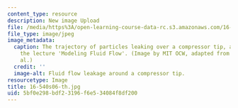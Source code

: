 ```yaml
---
content_type: resource
description: New image Upload
file: /media/https%3A/open-learning-course-data-rc.s3.amazonaws.com/16-540-internal-flows-in-turbomachines-spring-2006/5bf0e298bdf23196f6e534084f8df200_16-540s06-th.jpg
file_type: image/jpeg
image_metadata:
  caption: The trajectory of particles leaking over a compressor tip, an image from
    the lecture 'Modeling Fluid Flow'. (Image by MIT OCW, adapted from Furukawa et
    al.)
  credit: ''
  image-alt: Fluid flow leakage around a compressor tip.
resourcetype: Image
title: 16-540s06-th.jpg
uid: 5bf0e298-bdf2-3196-f6e5-34084f8df200
---
```


